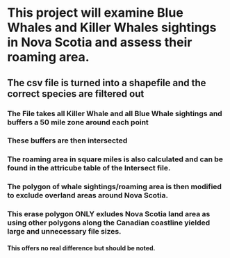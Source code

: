 # This project will examine Blue Whales and Killer Whales sightings in Nova Scotia and assess their roaming area.

## The csv file is turned into a shapefile and the correct species are filtered out

### The File takes all Killer Whale and all Blue Whale sightings and buffers a 50 mile zone around each point

### These buffers are then intersected

### The roaming area in square miles is also calculated and can be found in the attricube table of the Intersect file.

### The polygon of whale sightings/roaming area is then modified to exclude overland areas around Nova Scotia.

### This erase polygon ONLY exludes Nova Scotia land area as using other polygons along the Canadian coastline yielded large and unnecessary file sizes. 
#### This offers no real difference but should be noted.
